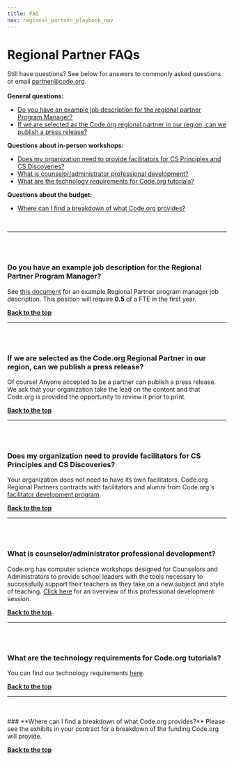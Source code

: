 ```yaml
---
title: FAQ
nav: regional_partner_playbook_nav
---
```

<meta name="robots" content="noindex">
<a id="top"></a>

# Regional Partner FAQs


Still have questions? See below for answers to commonly asked questions or email [partner@code.org](partner@code.org). 
<br/><br/>
**General questions:**<br/>

- [Do you have an example job description for the regional partner Program Manager?](#pm)
- [If we are selected as the Code.org regional partner in our region, can we publish a press release?](#press)


**Questions about in-person workshops:**<br/>

- [Does my organization need to provide facilitators for CS Principles and CS Discoveries?](#facilitators)
- [What is counselor/administrator professional development?](#ca)
- [What are the technology requirements for Code.org tutorials?](#it)

**Questions about the budget:**<br/>

- [Where can I find a breakdown of what Code.org provides?](#pay)	

<br/>

________________
<a id="pm"></a>
<br/>
<br/>

### **Do you have an example job description for the Regional Partner Program Manager?**

See <a href="https://docs.google.com/document/d/1vQ2wN6TnE7gllni-hW1zNzQ_WiKPDUGb2ycSi4_-rVg/edit" target=_blank>this document</a> for an example Regional Partner program manager job description. This position will require **0.5** of a FTE in the first year.


[**Back to the top**](#top)
<br/>
________________
<a id="press"></a>
<br/>
<br/>

### **If we are selected as the Code.org Regional Partner in our region, can we publish a press release?**

Of course! Anyone accepted to be a partner can publish a press release. We ask that your organization take the lead on the content and that Code.org is provided the opportunity to review it prior to print.

[**Back to the top**](#top)
<br/>
________________
<a id="facilitators"></a>
<br/>
<br/>
### **Does my organization need to provide facilitators for CS Principles and CS Discoveries?**

Your organization does not need to have its own facilitators. Code.org Regional Partners contracts with facilitators and alumni from Code.org's [facilitator development program](https://code.org/facilitator). 
<br/>


[**Back to the top**](#top)
<br/>

______________________________
<a id="ca"></a>
<br/>
<br/>
### **What is counselor/administrator professional development?**

Code.org has computer science workshops designed for Counselors and Administrators to provide school leaders with the tools necessary to successfully support their teachers as they take on a new subject and style of teaching. <a href="https://docs.google.com/document/d/1cRCVJSqDT3VLA5u17osE914WYTtIijxyKx5Z_uSYe3Y/edit?usp=sharing" target=_blank>Click here</a> for an overview of this professional development session.

[**Back to the top**](#top)
<br/>
______________________________
<a id="it"></a>
<br/>
<br/>
### **What are the technology requirements for Code.org tutorials?**
You can find our technology requirements [here](https://code.org/educate/it).

[**Back to the top**](#top)
<br/>
___________________________________________
<br/>
<br/>
<a id="pay"></a>
### **Where can I find a breakdown of what Code.org provides?**
Please see the exhibits in your contract for a breakdown of the funding Code.org will provide.

[**Back to the top**](#top)